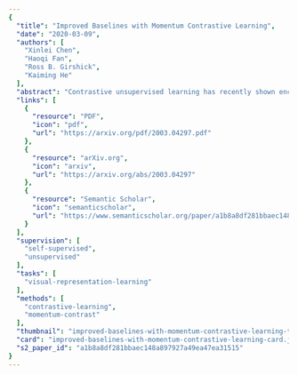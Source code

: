 ```yaml
---
{
  "title": "Improved Baselines with Momentum Contrastive Learning",
  "date": "2020-03-09",
  "authors": [
    "Xinlei Chen",
    "Haoqi Fan",
    "Ross B. Girshick",
    "Kaiming He"
  ],
  "abstract": "Contrastive unsupervised learning has recently shown encouraging progress, e.g., in Momentum Contrast (MoCo) and SimCLR. In this note, we verify the effectiveness of two of SimCLR's design improvements by implementing them in the MoCo framework. With simple modifications to MoCo---namely, using an MLP projection head and more data augmentation---we establish stronger baselines that outperform SimCLR and do not require large training batches. We hope this will make state-of-the-art unsupervised learning research more accessible. Code will be made public.",
  "links": [
    {
      "resource": "PDF",
      "icon": "pdf",
      "url": "https://arxiv.org/pdf/2003.04297.pdf"
    },
    {
      "resource": "arXiv.org",
      "icon": "arxiv",
      "url": "https://arxiv.org/abs/2003.04297"
    },
    {
      "resource": "Semantic Scholar",
      "icon": "semanticscholar",
      "url": "https://www.semanticscholar.org/paper/a1b8a8df281bbaec148a897927a49ea47ea31515"
    }
  ],
  "supervision": [
    "self-supervised",
    "unsupervised"
  ],
  "tasks": [
    "visual-representation-learning"
  ],
  "methods": [
    "contrastive-learning",
    "momentum-contrast"
  ],
  "thumbnail": "improved-baselines-with-momentum-contrastive-learning-thumb.jpg",
  "card": "improved-baselines-with-momentum-contrastive-learning-card.jpg",
  "s2_paper_id": "a1b8a8df281bbaec148a897927a49ea47ea31515"
}
---
```


